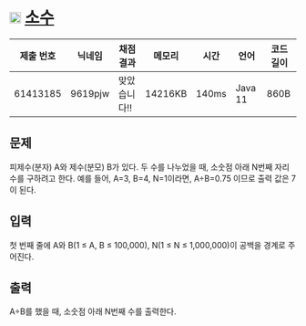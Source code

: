 # <img width="20px"  src="https://d2gd6pc034wcta.cloudfront.net/tier/6.svg" class="solvedac-tier"> [소수](https://www.acmicpc.net/problem/1312) 

| 제출 번호 | 닉네임 | 채점 결과 | 메모리 | 시간 | 언어 | 코드 길이 |
|---|---|---|---|---|---|---|
|61413185|9619pjw|맞았습니다!! |14216KB|140ms|Java 11|860B|

## 문제
<p>피제수(분자) A와 제수(분모) B가 있다. 두 수를 나누었을 때, 소숫점 아래 N번째 자리수를 구하려고 한다. 예를 들어, A=3, B=4, N=1이라면, A÷B=0.75 이므로 출력 값은 7이 된다.</p>

## 입력
<p>첫 번째 줄에 A와 B(1 ≤ A, B ≤ 100,000), N(1 ≤ N ≤ 1,000,000)이 공백을 경계로 주어진다.</p>

## 출력
<p>A÷B를 했을 때, 소숫점 아래 N번째 수를 출력한다.</p>

